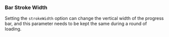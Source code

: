 ### Bar Stroke Width

Setting the `strokeWidth` option can change the vertical width of the progress bar, and this parameter needs to be kept the same during a round of loading.
